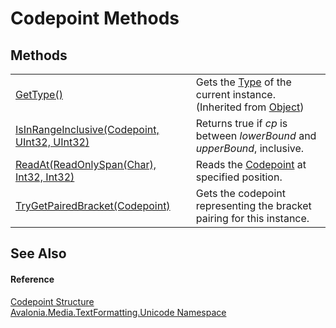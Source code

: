 # Codepoint Methods




## Methods
<table>
<tr>
<td><a href="https://learn.microsoft.com/dotnet/api/system.object.gettype" target="_blank" rel="noopener noreferrer">GetType()</a></td>
<td>Gets the <a href="https://learn.microsoft.com/dotnet/api/system.type" target="_blank" rel="noopener noreferrer">Type</a> of the current instance.<br />(Inherited from <a href="https://learn.microsoft.com/dotnet/api/system.object" target="_blank" rel="noopener noreferrer">Object</a>)</td>
</tr>
<tr>
<td><a href="M_Avalonia_Media_TextFormatting_Unicode_Codepoint_IsInRangeInclusive">IsInRangeInclusive(Codepoint, UInt32, UInt32)</a></td>
<td>Returns true if <em>cp</em> is between <em>lowerBound</em> and <em>upperBound</em>, inclusive.</td>
</tr>
<tr>
<td><a href="M_Avalonia_Media_TextFormatting_Unicode_Codepoint_ReadAt">ReadAt(ReadOnlySpan(Char), Int32, Int32)</a></td>
<td>Reads the <a href="T_Avalonia_Media_TextFormatting_Unicode_Codepoint">Codepoint</a> at specified position.</td>
</tr>
<tr>
<td><a href="M_Avalonia_Media_TextFormatting_Unicode_Codepoint_TryGetPairedBracket">TryGetPairedBracket(Codepoint)</a></td>
<td>Gets the codepoint representing the bracket pairing for this instance.</td>
</tr>
</table>

## See Also


#### Reference
<a href="T_Avalonia_Media_TextFormatting_Unicode_Codepoint">Codepoint Structure</a>  
<a href="N_Avalonia_Media_TextFormatting_Unicode">Avalonia.Media.TextFormatting.Unicode Namespace</a>  
